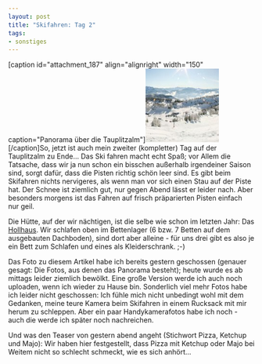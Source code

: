 ```yaml
--- 
layout: post
title: "Skifahren: Tag 2"
tags: 
- sonstiges
---
```

[caption id="attachment_187" align="alignright" width="150" caption="Panorama über die Tauplitzalm"]<a href="/uploads/images/2009/01/102klein.jpg"><img src="/uploads/images/2009/01/102klein-150x150.jpg" alt="Panorama über die Tauplitzalm" title="Panorama über die Tauplitzalm" width="150" height="150" class="size-thumbnail wp-image-187" /></a>[/caption]So, jetzt ist auch mein zweiter (kompletter) Tag auf der Tauplitzalm zu Ende...
Das Ski fahren macht echt Spaß; vor Allem die Tatsache, dass wir ja nun schon ein bisschen außerhalb irgendeiner Saison sind, sorgt dafür, dass die Pisten richtig schön leer sind. Es gibt beim Skifahren nichts nervigeres, als wenn man vor sich einen Stau auf der Piste hat.
Der Schnee ist ziemlich gut, nur gegen Abend lässt er leider nach. Aber besonders morgens ist das Fahren auf frisch präparierten Pisten einfach nur geil.
<!--more-->
Die Hütte, auf der wir nächtigen, ist die selbe wie schon im letzten Jahr: Das <a href="http://www.hollhaus.at">Hollhaus</a>. Wir schlafen oben im Bettenlager (6 bzw. 7 Betten auf dem ausgebauten Dachboden), sind dort aber alleine - für uns drei gibt es also je ein Bett zum Schlafen und eines als Kleiderschrank. ;-)

Das Foto zu diesem Artikel habe ich bereits gestern geschossen (genauer gesagt: Die Fotos, aus denen das Panorama besteht); heute wurde es ab mittags leider ziemlich bewölkt. Eine große Version werde ich auch noch uploaden, wenn ich wieder zu Hause bin. Sonderlich viel mehr Fotos habe ich leider nicht geschossen: Ich fühle mich nicht unbedingt wohl mit dem Gedanken, meine teure Kamera beim Skifahren in einem Rucksack mit mir herum zu schleppen. Aber ein paar Handykamerafotos habe ich noch - auch die werde ich später noch nachreichen.

Und was den Teaser von gestern abend angeht (Stichwort Pizza, Ketchup und Majo): Wir haben hier festgestellt, dass Pizza mit Ketchup oder Majo bei Weitem nicht so schlecht schmeckt, wie es sich anhört...
